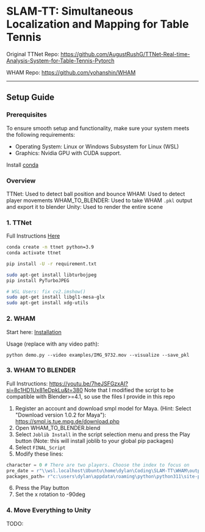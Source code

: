 # SLAM-TT: Simultaneous Localization and Mapping for Table Tennis

Original TTNet Repo: https://github.com/AugustRushG/TTNet-Real-time-Analysis-System-for-Table-Tennis-Pytorch

WHAM Repo: https://github.com/yohanshin/WHAM

---


## Setup Guide

### Prerequisites

To ensure smooth setup and functionality, make sure your system meets the following requirements:
- Operating System: Linux or Windows Subsystem for Linux (WSL)
- Graphics: Nvidia GPU with CUDA support.

Install [conda](https://docs.anaconda.com/miniconda/install/#quick-command-line-install)

### Overview

TTNet: Used to detect ball position and bounce
WHAM: Used to detect player movements
WHAM_TO_BLENDER: Used to take WHAM ```.pkl``` output and export it to blender
Unity: Used to render the entire scene

### 1. TTNet

Full Instructions [Here](TTNet/README.md)

```bash
conda create -n ttnet python=3.9
conda activate ttnet

pip install -U -r requirement.txt

sudo apt-get install libturbojpeg
pip install PyTurboJPEG

# WSL Users: fix cv2.imshow()
sudo apt-get install libgl1-mesa-glx
sudo apt-get install xdg-utils
```

### 2. WHAM

Start here: [Installation](https://github.com/yohanshin/WHAM/blob/main/docs/INSTALL.md)

Usage (replace with any video path):
```
python demo.py --video examples/IMG_9732.mov --visualize --save_pkl
```

### 3. WHAM TO BLENDER

Full Instructions: https://youtu.be/7heJSFGzxAI?si=8c1HD1Ux81eDpkLu&t=380
Note that I modified the script to be compatible with Blender>=4.1, so use the files I provide in this repo

1. Register an account and download smpl model for Maya. (Hint: Select "Download version 1.0.2 for Maya"): https://smpl.is.tue.mpg.de/download.php
2. Open WHAM_TO_BLENDER.blend
3. Select ```Joblib Install``` in the script selection menu and press the Play button (Note: this will install joblib to your global pip packages)
4. Select ```FINAL_Script```
5. Modify these lines:
```python
character = 0 # There are two players. Choose the index to focus on
pre_date = r"\\wsl.localhost\Ubuntu\home\dylan\Coding\SLAM-TT\WHAM\output\demo\test_1_trimmed\wham_output.pkl" # Set this to your .pkl output path from the previous step
packages_path= r"c:\users\dylan\appdata\roaming\python\python311\site-packages" # Add your python packages to the path (wherever you installed joblib)
```
6. Press the Play button
7. Set the x rotation to -90deg

### 4. Move Everything to Unity

TODO:
